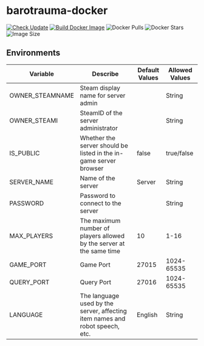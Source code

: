 # barotrauma-docker

[![Check Update](https://github.com/KagurazakaNyaa/barotrauma-docker/actions/workflows/update.yml/badge.svg)](https://github.com/KagurazakaNyaa/barotrauma-docker/actions/workflows/update.yml)
[![Build Docker Image](https://github.com/KagurazakaNyaa/barotrauma-docker/actions/workflows/docker.yml/badge.svg)](https://github.com/KagurazakaNyaa/barotrauma-docker/actions/workflows/docker.yml)
![Docker Pulls](https://img.shields.io/docker/pulls/kagurazakanyaa/barotrauma)
![Docker Stars](https://img.shields.io/docker/stars/kagurazakanyaa/barotrauma)
![Image Size](https://img.shields.io/docker/image-size/kagurazakanyaa/barotrauma/latest)

## Environments

| Variable        | Describe                                                                     | Default Values | Allowed Values |
|-----------------|------------------------------------------------------------------------------|----------------|----------------|
| OWNER_STEAMNAME | Steam display name for server admin                                          |                | String         |
| OWNER_STEAMI    | SteamID of the server administrator                                          |                | String         |
| IS_PUBLIC       | Whether the server should be listed in the in-game server browser            | false          | true/false     |
| SERVER_NAME     | Name of the server                                                           | Server         | String         |
| PASSWORD        | Password to connect to the server                                            |                | String         |
| MAX_PLAYERS     | The maximum number of players allowed by the server at the same time         | 10             | 1-16           |
| GAME_PORT       | Game Port                                                                    | 27015          | 1024-65535     |
| QUERY_PORT      | Query Port                                                                   | 27016          | 1024-65535     |
| LANGUAGE        | The language used by the server, affecting item names and robot speech, etc. | English        | String         |
